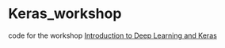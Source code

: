 # Keras_workshop
code for the workshop [Introduction to Deep Learning and Keras](https://docs.google.com/presentation/d/1dFkjlZyvl_xIjFHRTMe_FJRz_BfoWJ6nkpOFnJHNNC0/edit)
